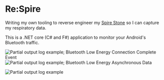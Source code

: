 # Re:Spire

Writing my own tooling to reverse engineer my [Spire Stone](https://spire.io/pages/stone) so I can capture my respiratory data.

This is a .NET core (C# and F#) application to monitor your Android's Bluetooth traffic.

![Partial output log example; Bluetooth Low Energy Connection Complete Event](https://i.imgur.com/hScvXhI.png)
![Partial output log example; Bluetooth Low Energy Asynchronous Data](https://i.imgur.com/KyfzGfd.png)

![Partial output log example](https://i.imgur.com/aKaPG0g.png)
